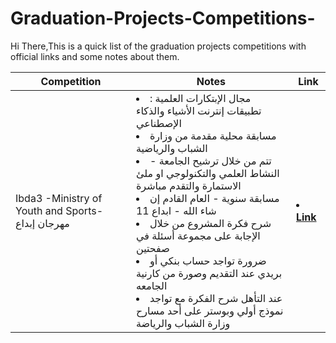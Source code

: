# Graduation-Projects-Competitions-
Hi There,This is a quick list of the graduation projects competitions with official links and some notes about them. 
  <table>  
        <thead>
           <th> Competition </th>
           <th> Notes </th>
           <th> Link </th>
        </thead>
        <tr>
            <td> Ibda3 -Ministry of Youth and Sports- مهرجان إبداع </td>
            <td> <li> مجال الإبتكارات العلمية : تطبيقات إنترنت الأشياء والذكاء الإصطناعي </li> 
                 <li> مسابقة محلية مقدمة من وزارة الشباب والرياضية </li>
                 <li> تتم من خلال ترشيح الجامعة - النشاط العلمي والتكنولوجي او ملئ الاستمارة والتقدم مباشرة  </li>
                 <li> مسابقة سنوية - العام القادم إن شاء الله - ابداع 11 </li>
                 <li> شرح فكرة المشروع من خلال الإجابة على مجموعة أسئلة في صفحتين  </li>
                 <li> ضرورة تواجد حساب بنكي أو بريدي عند التقديم وصورة من كارنية الجامعه </li>
                <li>  عند التأهل شرح الفكرة مع تواجد نموذج أولي وبوستر على أحد مسارح وزارة الشباب والرياضة </li>
            </td>
            <td> <li> <a href="https://www.facebook.com/ibda3.6/"> <b> Link </b></a> </li> </td>
       </tr>
